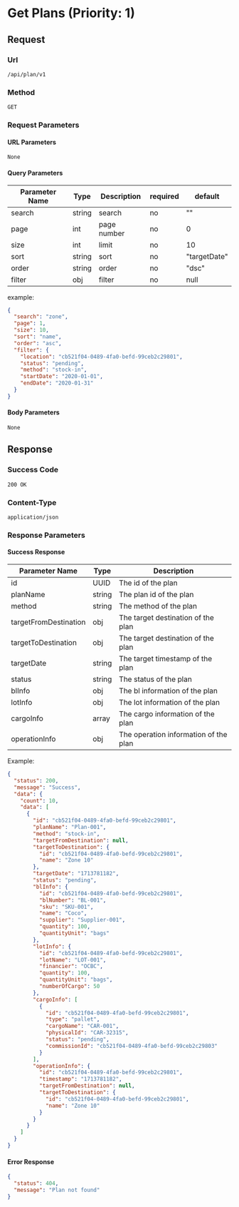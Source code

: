 # Get Plans (Priority: 1)

## Request

### Url

`/api/plan/v1`

### Method

`GET`

### Request Parameters

#### URL Parameters

`None`

#### Query Parameters

| Parameter Name | Type   | Description | required | default      |
|----------------|--------|-------------|----------|--------------|
| search         | string | search      | no       | ""           |
| page           | int    | page number | no       | 0            |
| size           | int    | limit       | no       | 10           |
| sort           | string | sort        | no       | "targetDate" |
| order          | string | order       | no       | "dsc"        |
| filter         | obj    | filter      | no       | null         |

example:

```json
{
  "search": "zone",
  "page": 1,
  "size": 10,
  "sort": "name",
  "order": "asc",
  "filter": {
    "location": "cb521f04-0489-4fa0-befd-99ceb2c29801",
    "status": "pending",
    "method": "stock-in",
    "startDate": "2020-01-01",
    "endDate": "2020-01-31"
  }
}

```

#### Body Parameters

`None`

## Response

### Success Code

`200 OK`

### Content-Type

`application/json`

### Response Parameters

#### Success Response

| Parameter Name        | Type   | Description                           |
|-----------------------|--------|---------------------------------------|
| id                    | UUID   | The id of the plan                    |
| planName              | string | The plan id of the plan               |
| method                | string | The method of the plan                |
| targetFromDestination | obj    | The target destination of the plan    |
| targetToDestination   | obj    | The target destination of the plan    |
| targetDate            | string | The target timestamp of the plan      |
| status                | string | The status of the plan                |
| blInfo                | obj    | The bl information of the plan        |
| lotInfo               | obj    | The lot information of the plan       |
| cargoInfo             | array  | The cargo information of the plan     |
| operationInfo         | obj    | The operation information of the plan |

Example:

```json
{
  "status": 200,
  "message": "Success",
  "data": {
    "count": 10,
    "data": [
      {
        "id": "cb521f04-0489-4fa0-befd-99ceb2c29801",
        "planName": "Plan-001",
        "method": "stock-in",
        "targetFromDestination": null,
        "targetToDestination": {
          "id": "cb521f04-0489-4fa0-befd-99ceb2c29801",
          "name": "Zone 10"
        },
        "targetDate": "1713781182",
        "status": "pending",
        "blInfo": {
          "id": "cb521f04-0489-4fa0-befd-99ceb2c29801",
          "blNumber": "BL-001",
          "sku": "SKU-001",
          "name": "Coco",
          "supplier": "Supplier-001",
          "quantity": 100,
          "quantityUnit": "bags"
        },
        "lotInfo": {
          "id": "cb521f04-0489-4fa0-befd-99ceb2c29801",
          "lotName": "LOT-001",
          "financier": "OCBC",
          "quantity": 100,
          "quantityUnit": "bags",
          "numberOfCargo": 50
        },
        "cargoInfo": [
          {
            "id": "cb521f04-0489-4fa0-befd-99ceb2c29801",
            "type": "pallet",
            "cargoName": "CAR-001",
            "physicalId": "CAR-32315",
            "status": "pending",
            "commissionId": "cb521f04-0489-4fa0-befd-99ceb2c29803"
          }
        ],
        "operationInfo": {
          "id": "cb521f04-0489-4fa0-befd-99ceb2c29801",
          "timestamp": "1713781182",
          "targetFromDestination": null,
          "targetToDestination": {
            "id": "cb521f04-0489-4fa0-befd-99ceb2c29801",
            "name": "Zone 10"
          }
        }
      }
    ]
  }
}
```

#### Error Response

```json
{
  "status": 404,
  "message": "Plan not found"
}
```